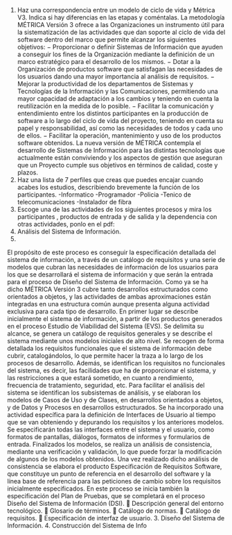 1. Haz una correspondencia entre un modelo de ciclo de vida y Métrica V3. Indica si hay
diferencias en las etapas y coméntalas.
La metodología MÉTRICA Versión 3 ofrece a las Organizaciones un instrumento útil para
la sistematización de las actividades que dan soporte al ciclo de vida del software dentro del
marco que permite alcanzar los siguientes objetivos:
− Proporcionar o definir Sistemas de Información que ayuden a conseguir los fines de la
Organización mediante la definición de un marco estratégico para el desarrollo de los
mismos.
− Dotar a la Organización de productos software que satisfagan las necesidades de los
usuarios dando una mayor importancia al análisis de requisitos.
− Mejorar la productividad de los departamentos de Sistemas y Tecnologías de la Información
y las Comunicaciones, permitiendo una mayor capacidad de adaptación a los cambios y
teniendo en cuenta la reutilización en la medida de lo posible.
− Facilitar la comunicación y entendimiento entre los distintos participantes en la producción
de software a lo largo del ciclo de vida del proyecto, teniendo en cuenta su papel y
responsabilidad, así como las necesidades de todos y cada uno de ellos.
− Facilitar la operación, mantenimiento y uso de los productos software obtenidos.
La nueva versión de MÉTRICA contempla el desarrollo de Sistemas de Información para
las distintas tecnologías que actualmente están conviviendo y los aspectos de gestión que
aseguran que un Proyecto cumple sus objetivos en términos de calidad, coste y plazos.
2. Haz una lista de 7 perfiles que creas que puedes encajar cuando acabes los estudios,
describiendo brevemente la función de los participantes.
-Informatico
-Programador
-Policia
-Tenico de telecomunicaciones
-Instalador de fibra
3. Escoge una de las actividades de los siguientes procesos y mira los participantes ,
productos de entrada y de salida y la dependencia con otras actividades, ponlo en el pdf:
1. Análisis del Sistema de Información.
2.
El propósito de este proceso es conseguir la especificación detallada del sistema de información, a
través de un catálogo de requisitos y una serie de modelos que cubran las necesidades de
información de los usuarios para los que se desarrollará el sistema de información y que serán la
entrada para el proceso de Diseño del Sistema de Información.
Como ya se ha dicho MÉTRICA Versión 3 cubre tanto desarrollos estructurados como orientados a
objetos, y las actividades de ambas aproximaciones están integradas en una estructura común
aunque presenta alguna actividad exclusiva para cada tipo de desarrollo.
En primer lugar se describe inicialmente el sistema de información, a partir de los productos
generados en el proceso Estudio de Viabilidad del Sistema (EVS). Se delimita su alcance, se genera
un catálogo de requisitos generales y se describe el sistema mediante unos modelos iniciales de alto
nivel.
Se recogen de forma detallada los requisitos funcionales que el sistema de información debe cubrir,
catalogándolos, lo que permite hacer la traza a lo largo de los procesos de desarrollo. Además, se
identifican los requisitos no funcionales del sistema, es decir, las facilidades que ha de proporcionar
el sistema, y las restricciones a que estará sometido, en cuanto a rendimiento, frecuencia de
tratamiento, seguridad, etc.
Para facilitar el análisis del sistema se identifican los subsistemas de análisis, y se elaboran los
modelos de Casos de Uso y de Clases, en desarrollos orientados a objetos, y de Datos y Procesos en
desarrollos estructurados. Se ha incorporado una actividad específica para la definición de
Interfaces de Usuario al tiempo que se van obteniendo y depurando los requisitos y los anteriores
modelos. Se especificarán todas las interfaces entre el sistema y el usuario, como formatos de
pantallas, diálogos, formatos de informes y formularios de entrada.
Finalizados los modelos, se realiza un análisis de consistencia, mediante una verificación y
validación, lo que puede forzar la modificación de algunos de los modelos obtenidos.
Una vez realizado dicho análisis de consistencia se elabora el producto Especificación de
Requisitos Software, que constituye un punto de referencia en el desarrollo del software y la línea
base de referencia para las peticiones de cambio sobre los requisitos inicialmente especificados.
En este proceso se inicia también la especificación del Plan de Pruebas, que se completará en el
proceso Diseño del Sistema de Información (DSI).
 Descripción general del entorno tecnológico.
 Glosario de términos.
 Catálogo de normas.
 Catálogo de requisitos.
 Especificación de interfaz de usuario.
3. Diseño del Sistema de Información.
4. Construcción del Sistema de Info
